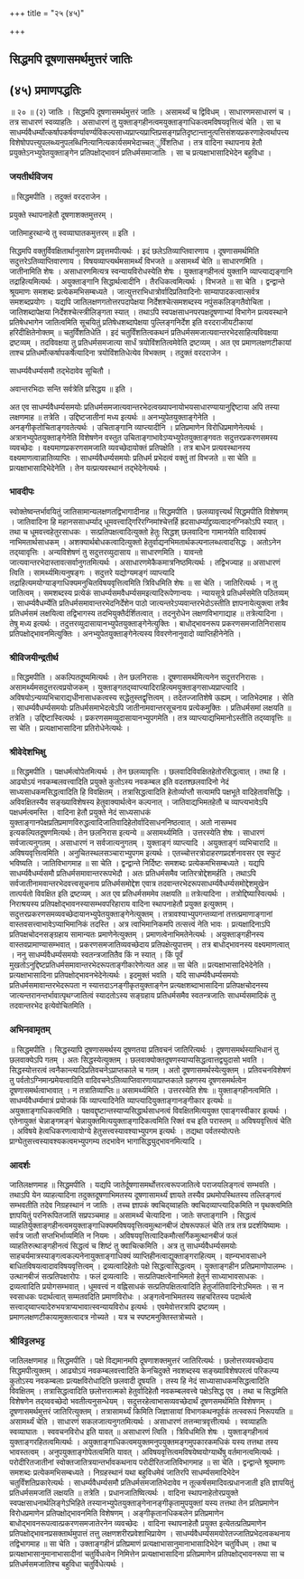 +++
title = "२५ (४५)"

+++


## सिद्धमपि दूषणासमर्थमुत्तरं जातिः

## (४५) **प्रमाणपद्धतिः**

॥ २० ॥ (२) जातिः । सिद्धमपि दूषणासमर्थमुत्तरं जातिः । असामर्थ्यं च द्विविधम् । साधारणमसाधारणं च । तत्र साधारणं स्वव्याहतिः । असाधारणं तु युक्ताङ्गहीनत्वमयुक्ताङ्गाधिकत्वमविषयवृत्तित्वं चेति । सा च साधर्म्यवैधर्म्योत्कर्षापकर्षवर्ण्यावर्ण्यविकल्पसाध्यप्राप्त्यप्राप्तिप्रसङ्गप्रतिदृष्टान्तानुत्पत्तिसंशयप्रकरणाहेत्वर्थापत्त्यविशेषोपपत्त्युपलब्ध्यनुपलब्धिनित्यानित्यकार्यसमभेदाच्चत्ुर्विंशतिधा । तत्र वादिना स्थापनाय हेतौ प्रयुक्तेऽनभ्युपेतयुक्ताङ्गेन प्रतिपक्षोद्भावनं प्रतिधर्मसमाजातिः । सा च प्रत्यक्षाभासादिभेदेन बहुविधा ।

### **जयतीर्थविजय**

॥ सिद्धमपीति । तदुक्तं वरदराजेन ।

प्रयुक्ते स्थापनाहेतौ दूषणाशक्तमुत्तरम् ।

जातिमाहुरथान्ये तु स्वव्याघातकमुत्तरम् ॥ इति ।

सिद्धमपि वक्तुर्विवक्षितार्थानुसारेण प्रवृत्तमपीत्यर्थः । इदं छलेऽतिव्याप्तिवारणाय । दूषणासमर्थमिति सदुत्तरेऽतिव्याप्तिवारणाय । विषयव्याप्त्यर्थमसामर्थ्यं विभजते ॥ असामर्थ्यं चेति ॥ साधारणमिति । जातीनामिति शेषः । असाधारणमित्यत्र स्वन्यायविरोधस्येति शेषः । युक्ताङ्गहीनत्वं युक्तानि व्याप्त्याद्यङ्गानि तद्राहित्यमित्यर्थः । अयुक्ताङ्गानि सिद्धार्थत्वादीनि । तैरधिकत्वमित्यर्थः । विभजते ॥ सा चेति । द्वन्द्वान्ते श्रूयमाणः समशब्दः प्रत्येकमभिसम्बध्यते । जात्युत्तराभिधात्रोर्वादिप्रतिवादिनोः साम्यापादकत्वात्सर्वत्र समशब्दप्रयोगः । यद्यपि जातिलक्षणगतोत्तरपदापेक्षया निर्देशश्चेत्समशब्दस्य नपुंसकलिङ्गतैवोचिता । जातिशब्दापेक्षया निर्देशश्चेत्स्त्रीलिङ्गता स्यात् । तथाऽपि स्वपक्षसाधनपरपक्षदूषणाभ्यां विभागेन प्रत्यवस्थाने प्रतिषेधभागेन जातित्वमिति सूचयितुं प्रतिषेधशब्दापेक्षया पुल्लिङ्गनिर्देश इति वरदराजीयटीकायां हरिदीक्षितेनोक्तम् ॥ चतुर्विंशतिधेति । इदं चतुर्विंशतित्वकथनं प्रतिधर्मसमजात्यवान्तरभेदसाहित्यविवक्षया द्रष्टव्यम् । तदविवक्षया तु प्रतिधर्मसमजात्या सार्धं त्रयोविंशतित्वमेवेति द्रष्टव्यम् । अत एव प्रमाणलक्षणटीकायां ताश्च प्रतिधर्मोत्कर्षापकर्षेत्यादिना त्रयोविंशतिधेत्येव विभक्तम् । तदुक्तं वरदराजेन ।

साधर्म्यवैधर्म्यसमौ तद्भेदावेव सूचितौ ।

अवान्तरभिदाः सन्ति सर्वत्रेति प्रसिद्धय ॥ इति ।

अत एव साधर्म्यवैधर्म्यसमयोः प्रतिधर्मसमजात्यवान्तरभेदत्वख्यापनायोभयसाधारण्यायानुद्दिष्टाया अपि तस्या लक्षणमाह ॥ तत्रेति । उद्दिष्टजातीनां मध्य इत्यर्थः ॥ अनभ्युपेतयुक्ताङ्गेनेति । अनङ्गीकृतोचिताङ्गवतेत्यर्थः । उचिताङ्गानि व्याप्त्यादीनि । प्रतिप्रमाणेन विरोधिप्रमाणेनेत्यर्थः । अत्रानभ्युपेतयुक्ताङ्गेनेति विशेषणेन वस्तुत उचिताङ्गाभावेऽप्यभ्युपेतयुक्ताङ्गवतः सदुत्तरप्रकरणसमस्य व्यवच्छेदः । वक्ष्यमाणप्रकरणसमजाति व्यवच्छेदायोक्तं प्रतिपक्षेति । तत्र बाधेन प्रत्यवस्थानस्य वक्ष्यमाणत्वान्नातिव्याप्तिः । साधर्म्यवैधर्म्यसमयोः प्रतिधर्म प्रभेदत्वं वक्तुं तां विभजते ॥ सा चेति ॥ प्रत्यक्षाभासादिभेदेनेति । तेन यत्प्रत्यवस्थानं तद्भेदेनेत्यर्थः ।

### **भावदीपः**

स्वोक्तेष्वन्तर्भावयितुं जातिसामान्यलक्षणतद्विभागादीनाह ॥ सिद्धमपीति । छलव्यावृत्त्यर्थं सिद्धमपीति विशेषणम् । जातिवादिना हि महानससाधर्म्याद् धूमवत्त्वाद्गिरिरग्निमांश्चेत्तर्हि ह्रदसाधर्म्याद्द्रव्यत्वादनग्निकोऽपि स्यात् । तथा च धूमवत्त्वहेतुरसाधकः । सत्प्रतिपक्षत्वादित्युक्तो हेतुः सिद्धश् छलवादिना गामानयेति वादिवाक्यं नाभिमतार्थसाधकम् । अशक्यार्थबोधकत्वादित्युक्तो हेतुर्वाद्यनभिमतार्थकल्पनालब्धत्वादसिद्धः । अतोऽनेन तद्य्वावृत्तिः । अन्यविशेषणं तु सदुत्तरव्युदासाय ॥ साधारणमिति । यावन्तो जात्यवान्तरभेदास्तावत्सर्वानुगतमित्यर्थः । असाधारणमेकैकमात्रनिष्ठमित्यर्थः । तद्विभज्याह ॥ असाधारणं त्विति । सामर्थ्यमित्यनुषङ्गः । सदुत्तरे यद्योग्यमङ्गं व्याप्त्यादि तद्राहित्यमयोग्याङ्गाधिक्यमनुचितविषयवृत्तित्वमिति त्रिविधमिति शेषः ॥ सा चेति । जातिरित्यर्थः । न तु जातित्वम् । समशब्दस्य प्रत्येकं साधर्म्यसमवैधर्म्यसमइत्यादिरूपेणान्वयः । न्यायसूत्रे प्रतिधर्मसमेति पठितव्यम् । साधर्म्यवैधर्म्येति प्रतिधर्मसमावान्तरभेदनिर्देशेन पाठो जात्यन्तरेऽप्यवान्तरभेदोऽस्तीति ज्ञापनायेत्युक्त्वा तत्रैव प्रतिधर्मसमं लक्षयित्वा तद्विभागस्य तदभियुक्तैर्दर्शितत्वात् । तदनुरोधेन लक्षणविभागाद्याह ॥ तत्रेत्यादिना । तेषु मध्य इत्यर्थः । तदुत्तरव्युदासायानभ्युपेतयुक्ताङ्गेनेत्युक्तिः । बाधोद्भावनरूप प्रकरणसमजातिनिरासाय प्रतिपक्षोद्भावनमित्युक्तिः । अनभ्युपेतयुक्ताङ्गेनेत्यस्य विवरणेनानुवादो व्याप्तिहीनेनेति ।

### **श्रीविजयीन्द्रतीर्थ**

॥ सिद्धमपीति । अकल्पितदूष्यमित्यर्थः । तेन छलनिरासः । दूषणासमर्थमित्यनेन सदुत्तरनिरासः । असामर्थ्यमसदुत्तरत्वप्रयोजकम् । युक्ताङ्गतद्य्वाप्त्यादिराहित्यमयुक्ताङ्गसाध्यप्राप्त्यादि । अविषयोऽन्यव्यभिचाराद्यधीनासाधकत्वस्य सद्धेतुस्तद्वृत्तित्वम् । तदेतज्जातिशेषे ऊह्यम् । जातिभेदमाह । सेति । साधर्म्यवैधर्म्यसमयोः प्रतिधर्मसमाभेदत्वेऽपि जातीनामवान्तरसूचनाय प्रत्येकमुक्तिः । प्रतिधर्मसमां लक्षयति ॥ तत्रेति । उद्दिष्टास्वित्यर्थः । प्रकरणसमव्युदासायानभ्युपगमेति । तत्र व्याप्त्याद्यभिमानोऽस्तीति तद्य्वावृत्तिः ॥ सा चेति । प्रत्यक्षाभासादिना प्रतिरोधेनेत्यर्थः ।

### **श्रीवेदेशभिक्षु**

॥ सिद्धमपीति । पक्षधर्मत्वोपेतमित्यर्थः । तेन छलव्यावृत्तिः । छलवादिविवक्षितहेतोरसिद्धत्वात् । तथा हि । आढ्योऽयं नवकम्बलवत्त्वादिति प्रयुक्ते कुतोऽस्य नवकम्बल इति वदतश्छलवादिनो नेदं साध्यसाधकमसिद्धत्वादिति हि विवक्षितम् । तत्रासिद्धत्वादिति हेतोर्व्याप्तौ सत्यामपि पक्षभूते वादिहेतावसिद्धिः । अविवक्षितस्यैव सङ्ख्याविशेषस्य हेतुवाक्यार्थत्वेन कल्पनात् । जातिवाद्यभिमतहेतौ च व्याप्त्यभावेऽपि पक्षधर्मत्वमस्ति । वादिना हेतौ प्रयुक्ते नेदं साध्यसाधकं युक्ताङ्गानपेक्षप्रतिप्रमाणविरुद्धत्वादिजातिवादिहेतोर्वादिसाधननिष्ठत्वात् । अतो नासम्भव इत्यकल्पितदूषणमित्यर्थः। तेन छलनिरास इत्यन्ये ॥ असामर्थ्यमिति । उत्तरस्येति शेषः । साधारणं सर्वजात्यनुगतम् । असाधारणं न सर्वजात्यनुगतम् । युक्ताङ्गं व्याप्त्यादि । अयुक्ताङ्गं व्यभिचारादि ॥ अविषयवृत्तित्वमिति । अनुचितस्थलसञ्चाराभ्युपगम इत्यर्थः । एतच्चोत्तरत्रोदाहरणप्रदर्शनावसर एव स्फुटं भविष्यति । जातिविभागमाह ॥ सा चेति । द्वन्द्वान्ते निर्दिष्टः समशब्दः प्रत्येकमभिसम्बध्यते । यद्यपि साधर्म्यवैधर्म्यसमौ प्रतिधर्मसमावान्तररूपभेदौ । अतः प्रतिधर्मसमैव जातिरत्रोद्देशमर्हति । तथाऽपि सर्वजातीनामवान्तरभेदवत्त्वसूचनाय प्रतिधर्मसमोद्देश एवात्र तदवान्तरभेदरूपसाधर्म्यवैधर्म्यसमोद्देशमुखेन तात्पर्यतो विवक्षित इति द्रष्टव्यम् । अत एव प्रतिधर्मसममेव लक्षयति ॥ तत्रेत्यादिना । तत्रोद्दिष्यास्वित्यर्थः । निराश्रयस्य प्रतिपक्षोद्भावनस्यासम्भवपरिहाराय वादिना स्थापनाहेतौ प्रयुक्त इत्युक्तम् । सदुत्तरप्रकरणसमव्यवच्छेदायानभ्युपेतयुक्ताङ्गेनेत्युक्तम् । तत्रावश्याभ्युपगन्तव्यानां तत्तत्प्रमाणाङ्गानां वास्तवसत्त्वाभावेऽप्याभिमानिकं तदस्ति । अत्र त्वाभिमानिकमपि तत्सत्त्वं नेति भावः । प्रत्यक्षादिनाऽपि प्रतिपक्षचोदनसङ्ग्रहाय सामान्यतः प्रमाणेनेत्युक्तम् । प्रमाणत्वेनाभिमतेनेत्यर्थः । अयुक्ताङ्गहीनस्य वास्तवप्रामाण्यासम्भवात् । प्रकरणसमजातिव्यवच्छेदाय प्रतिपक्षेत्युपात्तम् । तत्र बाधोद्भावनस्य वक्ष्यमाणत्वात् । ननु साधर्म्यवैधर्म्यसमयोः स्वतन्त्रजातितैव किं न स्यात् । किं पूर्वं मुखतोऽनुद्दिष्टप्रतिधर्मसमावान्तरभेदरूपताङ्गीकारेणेत्यत आह ॥ सा चेति ॥ प्रत्यक्षाभासादिभेदेनेति । प्रत्यक्षाभासादिना प्रतिपक्षोद्भावनभेदेनेत्यर्थः । इदमुक्तं भवति । यदि साधर्म्यवैधर्म्यसमयोः प्रतिधर्मसमावान्तरभेदरूपता न स्यात्तदाऽनङ्गीकृतयुक्ताङ्गेन प्रत्यक्षशब्दाभासादिना प्रतिपक्षचोदनस्य जात्यन्तरानन्तर्भावात्पृथग्जातित्वं स्यादतोऽस्य सङ्ग्रहाय प्रतिधर्मसमैव स्वतन्त्रजातिः साधर्म्यसमादिकं तु तदवान्तरभेद इत्येवोचितमिति ।

### **अभिनवामृतम्**

॥ सिद्धमपीति । सिद्धस्यापि दूषणासमर्थस्य दूषणतया प्रतिवचनं जातिरित्यर्थः । दूषणासमर्थस्याभिधानं तु छलवाक्येऽपि गतम् । अतः सिद्धस्येत्युक्तम् । छलवाक्योक्तदूषणस्याप्यसिद्धत्वात्तद्व्युदासो भवति । सिद्धस्योत्तरत्वं त्वनैकान्त्यादिप्रतिवचनेऽप्राप्तकाले च गतम् । अतो दूषणासमर्थस्येत्युक्तम् । प्रतिवचनविशेषणं तु पर्वतोऽग्निमान्प्रमेयत्वादिति वादिवचनेऽतिव्याप्तिवारणायाप्राप्तकाले ग्रहणस्य दूषणसमर्थत्वेन दूषणासमर्थत्वाभावात् । न तत्रातिव्याप्तिः॥ असामर्थ्यमिति । उत्तरस्येति शेषः ॥ युक्ताङ्गहीनत्वमिति । साधर्म्यवैधर्म्यमात्रं प्रयोजकं किं व्याप्त्यादिनेति व्याप्त्यादियुक्ताङ्गानङ्गीकार इत्यर्थः ॥ अयुक्ताङ्गाधिकत्वमिति । पक्षवद्दृष्टान्तस्याप्यसिद्धार्थसाधनत्वं विवक्षितमित्ययुक्त एवाङ्गस्वीकार इत्यर्थः । एतेनायुक्तं चेन्नाङ्गमङ्गं चेन्नायुक्तमित्ययुक्ताङ्गादिकत्वमिति रिक्तं वच इति परास्तम् ॥ अविषयवृत्तित्वं चेति । अविषये हेत्वधिकरणत्वायोग्ये हेतुसत्त्वस्यावश्याभ्युपगम इत्यर्थः । तद्यथा पर्वतस्योत्पत्तेः प्राग्घेतुसत्त्वस्यावश्यकत्वमभ्युपगम्य तदभावेन भागासिद्ध्युद्भावनमित्यादि ।

### **आदर्शः**

जातिलक्षणमाह ॥ सिद्धमपीति । यद्यपि जातेर्दूषणासमर्थोत्तरत्वरूपजातित्वे पराजयलिङ्गत्वं सम्भवति । तथाऽपि येन व्याहत्यादिना तदुक्तदूषणाभिमतस्य दूषणासामर्थ्यं ज्ञायते तस्यैव प्रथमोपस्थितस्य तल्लिङ्गत्वं सम्भवतीति तदेव निग्रहस्थानं न जातिः । तच्च ज्ञापकं क्वचिद्य्वाहतिः क्वचिदव्याप्त्यादिकमिति न पृथक्त्वमिति ज्ञापयितुं परनिरूपितजातिं सप्रपञ्चमाह ॥ असामर्थ्यं चेत्यादिना । जातेः सप्ताङ्गानि । सिद्धत्वं व्याहतिर्युक्ताङ्गहीनत्वमयुक्ताङ्गाधिक्यमविषयवृत्तित्वमुत्थानबीजं दोषरूपफलं चेति तत्र तत्र प्रदर्शयिष्यामः । सर्वत्र जातौ सप्तभिर्भाव्यमिति न नियमः । अविषयवृत्तित्वादिकमौत्सर्गिकमुत्थानबीजं फलं व्याहतिरुत्थाङ्गहीनत्वं सिद्धत्वं च शिष्टं तु क्वाचित्कमिति । अत्र तु साधर्म्यवैधर्म्यसमयोः साहचर्यमात्रस्याङ्गत्वकल्पनेनायुक्ताङ्गाधिक्यं व्याप्तिहीनत्वाद्युक्ताङ्गराहित्यम् । वह्न्यभावसाधने बाधितविषयत्वादावविषयवृत्तित्वम् । द्रव्यत्वादिहेतोः पक्षे सिद्धत्वासिद्धत्वम् । युक्ताङ्गहीन प्रतिप्रमाणोपालम्भः । उत्थानबीजं सत्प्रतिपक्षारोपः । फलं द्रव्यत्वादिः । सत्प्रतिपक्षत्वेनाभिमतो हेतुर्न साध्याभावसाधकः । द्रव्यत्वादिति प्रयोगसम्भवात् । धूमवत्त्वं न वह्निसाधकं सत्प्रतिपक्षितत्वादिति हेतुर्जातिवादिनोऽभिमतः । स न स्वसाधकः पदार्थत्वात् सम्मतवदिति प्रमाणविरोधः । अङ्गत्वेनाभिमतस्य सहचरितस्य पदार्थत्वे सत्त्वाद्य्वाप्त्यादेरुभयत्राप्यभावात्स्वन्यायविरोध इत्यर्थः । एवमेवोत्तरत्रापि द्रष्टव्यम् । प्रमाणलक्षणटीकायामुक्तत्वादत्र नोच्यते । यत्र च स्पष्टमनुक्तिस्तत्रोच्यते ।

### **श्रीविट्टलभट्ट**

जातिलक्षणमाह ॥ सिद्धमपीति । पक्षे विद्यमानमपि दूषणाशक्तमुत्तरं जातिरित्यर्थः । छलोत्तरव्यवच्छेदाय सिद्धमपीत्युक्तम् । आढ्योऽयं नवकम्बलवत्त्वादिति केनचिदुक्ते नवशब्दस्य सङ्ख्याविशेषपरत्वं परिकल्प्य कुतोऽस्य नवकम्बलाः प्रत्यक्षविरोधादिति छलवादी दूषयति । तस्य हि नेदं साध्यासाधकमसिद्धत्वादिति विवक्षितम् । तत्रासिद्धत्वादिति छलोत्तरात्मको हेतुर्वादिहेतौ नवकम्बलवत्त्वे पक्षेऽसिद्ध एव । तथा च सिद्धमिति विशेषणेन तद्य्ववच्छेदो भवतीत्यनुसन्धेयम् । सदुत्तरहेत्वाभासव्यवच्छेदार्थं दूषणसमर्थमिति विशेषणम् । दूषणासमर्थमुत्तरं जातिरित्युक्तम् । तत्रासामर्थ्यं किमिति जिज्ञासायां विभागकथनपूर्वकं तत्स्वरूपं निरूपयति ॥ असामर्थ्यं चेति । साधारणं सकलजात्यनुगतमित्यर्थः । असाधारणं तत्तन्मात्रवृत्तीत्यर्थः । स्वव्याहतिः स्वव्याघातः । स्ववचनविरोध इति यावत् ॥ असाधारणं त्विति । त्रिविधमिति शेषः । युक्ताङ्गहीनत्वं युक्ताङ्गरहितत्वमित्यर्थः । अयुक्ताङ्गाधिकत्वमयुक्तमनुपयुक्तमङ्गमुपकारकमधिकं यस्य तत्तथा तस्य भावस्तत्वम् । अनुपयुक्ताङ्गोपेतत्वमिति यावत् । अविषयवृत्तित्वमविषयेष्वयोग्यार्थेषु वर्तमानत्वमित्यर्थः । परोदीरितजातीनां स्वोक्तजातित्रयान्तर्भावकथनाय परोदीरितजातिविभागमाह ॥ सा चेति । द्वन्द्वान्ते श्रूयमाणः समशब्दः प्रत्येकमभिसम्बध्यते । निग्रहस्थानं यथा बहुविधमेवं जातिरपि साधर्म्यसमादिभेदेन चतुर्विंशतिप्रकारेत्यर्थः । साधर्म्यवैधर्म्यसमौ प्रतिधर्मसमजातिभेदावेव न तूत्कर्षसमादिवत्प्रधानजाती इति ज्ञापयितुं प्रतिधर्मसमजातिं लक्षयति ॥ तत्रेति । प्रधानजातिष्वित्यर्थः । वादिना स्थापनाहेतोरप्रयुक्ते स्वपक्षसाधनार्थलिङ्गेऽभिहिते तस्यानभ्युपेतयुक्ताङ्गेनानङ्गीकृतामुपयुक्तां यस्य तत्तथा तेन प्रतिप्रमाणेन विरोधप्रमाणेन प्रतिपक्षोद्भावनमिति विशेषणम् । अङ्गीकृतानधिकबलेन प्रतिप्रमाणेन बाधोद्भावनरूपत्वात्प्रकरणसमजातेरनेन व्यवच्छेदः । वादिना स्थापनाहेतौ प्रयुक्त इत्येतत्प्रतिप्रमाणेन प्रतिपक्षोद्भावनप्रसक्तार्थमुपात्तं तत्तु लक्षणशरीरप्रवेशाभिप्रायेण । साधर्म्यवैधर्म्यसमयोरेतज्जातिप्रभेदत्वकथनाय तद्विभागमाह ॥ सा चेति । उक्ताङ्गहीनं प्रतिप्रमाणं प्रत्यक्षाभासानुमानाभासादिभेदेन चतुर्विधम् । तथा च प्रत्यक्षाभासानुमानाभासादीनां चतुर्विधत्वेन निमित्तेन प्रत्यक्षाभासादिना प्रतिप्रमाणेन प्रतिपक्षोद्भावनरूपा सा च प्रतिधर्मसमजातिश्च बहुविधा चतुर्विधेत्यर्थः ।

